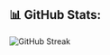 ## 📊 GitHub Stats:

<!-- ![Dipesh-khaiju's GitHub Stats](https://github-readme-stats.vercel.app/api?username=Dipesh-khaiju&show_icons=true&theme=tokyonight)

![Top Langs](https://github-readme-stats.vercel.app/api/top-langs/?username=Dipesh-khaiju&layout=donut&theme=tokyonight) -->

![GitHub Streak](https://streak-stats.demolab.com/?user=Dipesh-khaiju&theme=tokyonight)


<!--
**Dipesh-khaiju/Dipesh-khaiju** is a ✨ _special_ ✨ repository because its `README.md` (this file) appears on your GitHub profile.

Here are some ideas to get you started:

- 🔭 I’m currently working on ...
- 🌱 I’m currently learning ...
- 👯 I’m looking to collaborate on ...
- 🤔 I’m looking for help with ...
- 💬 Ask me about ...
- 📫 How to reach me: ...
- 😄 Pronouns: ...
- ⚡ Fun fact: ...
-->
